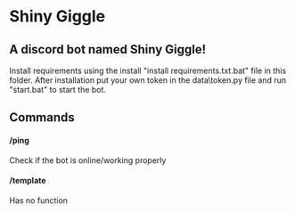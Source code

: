 # Shiny Giggle

## A discord bot named Shiny Giggle!


Install requirements using the install "install requirements.txt.bat" file in this folder.
After installation put your own token in the data\token.py file and run "start.bat" to start the bot.


## Commands

#### /ping
Check if the bot is online/working properly

#### /template
Has no function 
